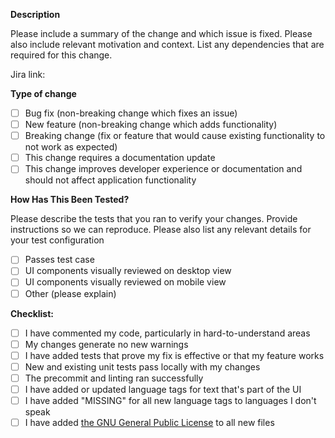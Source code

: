**Description**

Please include a summary of the change and which issue is fixed. Please also include relevant motivation and context. List any dependencies that are required for this change.

Jira link:

**Type of change**

- [ ] Bug fix (non-breaking change which fixes an issue)
- [ ] New feature (non-breaking change which adds functionality)
- [ ] Breaking change (fix or feature that would cause existing functionality to not work as expected)
- [ ] This change requires a documentation update
- [ ] This change improves developer experience or documentation and should not affect application functionality

**How Has This Been Tested?**

Please describe the tests that you ran to verify your changes. Provide instructions so we can reproduce. Please also list any relevant details for your test configuration

- [ ] Passes test case
- [ ] UI components visually reviewed on desktop view
- [ ] UI components visually reviewed on mobile view
- [ ] Other (please explain)

**Checklist:**

- [ ] I have commented my code, particularly in hard-to-understand areas
- [ ] My changes generate no new warnings
- [ ] I have added tests that prove my fix is effective or that my feature works
- [ ] New and existing unit tests pass locally with my changes
- [ ] The precommit and linting ran successfully
- [ ] I have added or updated language tags for text that's part of the UI
- [ ] I have added "MISSING" for all new language tags to languages I don't speak
- [ ] I have added [the GNU General Public License](https://lite-farm.atlassian.net/l/cp/BT0Dd7WW) to all new files
